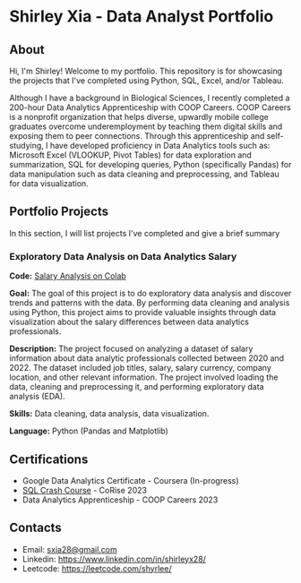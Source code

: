 # Shirley Xia - Data Analyst Portfolio

## About
Hi, I'm Shirley! Welcome to my portfolio. This repository is for showcasing the projects that I've completed using Python, SQL, Excel, and/or Tableau. 

Although I have a background in Biological Sciences, I recently completed a 200-hour Data Analytics Apprenticeship with COOP Careers. COOP Careers is a nonprofit organization that helps diverse, upwardly mobile college graduates overcome underemployment by teaching them digital skills and exposing them to peer connections. Through this apprenticeship and self-studying, I have developed proficiency in Data Analytics tools such as: Microsoft Excel (VLOOKUP, Pivot Tables) for data exploration and summarization, SQL for developing queries, Python (specifically Pandas) for data manipulation such as data cleaning and preprocessing, and Tableau for data visualization.

## Portfolio Projects
In this section, I will list projects I've completed and give a brief summary

### Exploratory Data Analysis on Data Analytics Salary
**Code:** [Salary Analysis on Colab](https://github.com/shyrlee/Shirley-Xia-Portfolio/blob/main/Salary%20Analysis/Salary%20Analysis.ipynb)

**Goal:** The goal of this project is to do exploratory data analysis and discover trends and patterns with the data. By performing data cleaning and analysis using Python, this project aims to provide valuable insights through data visualization about the salary differences between data analytics professionals.

**Description:** The project focused on analyzing a dataset of salary information about data analytic professionals collected between 2020 and 2022. The dataset included job titles, salary, salary currency, company location, and other relevant information. The project involved loading the data, cleaning and preprocessing it, and performing exploratory data analysis (EDA).

**Skills:** Data cleaning, data analysis, data visualization.

**Language:** Python (Pandas and Matplotlib)

## Certifications 
* Google Data Analytics Certificate - Coursera (In-progress)
* [SQL Crash Course](https://www.credential.net/5ca938c2-e9c9-4bbc-abce-ec7279924969#gs.30z933) - CoRise 2023
* Data Analytics Apprenticeship - COOP Careers 2023

## Contacts 
* Email: sxia28@gmail.com
* Linkedin: https://www.linkedin.com/in/shirleyx28/
* Leetcode: https://leetcode.com/shyrlee/











